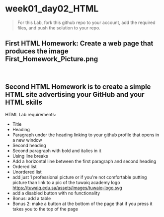 # week01_day02_HTML

> For this Lab, fork this github repo to your account, add the required files, and push the solution to your repo.

## **First HTML Homework: Create a web page that produces the image First_Homework_Picture.png**

<br>

## **Second HTML Homework is to create a simple HTML site advertising your GitHub and your HTML skills**
HTML Lab requirements:
- Title
- Heading
- Paragraph under the heading linking to your github profile that opens in a new window
- Second heading
- Second paragraph with bold and italics in it
- Using line breaks
- Add a horizontal line between the first paragraph and second heading
- Ordered list
- Unordered list
- add just 1 professional picture or if you're not comfortable putting picture than link to a pic of the tuwaiq academy logo https://tuwaiq.edu.sa/assets/images/tuwaiq-logo.svg
- add a disabled button with no functionality
- Bonus: add a table
- Bonus 2: make a button at the bottom of the page that if you press it takes you to the top of the page
